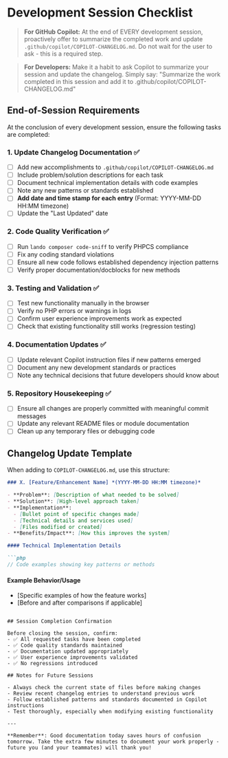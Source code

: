 # Development Session Checklist

> **For GitHub Copilot:** At the end of EVERY development session, proactively offer to summarize the completed work and update `.github/copilot/COPILOT-CHANGELOG.md`. Do not wait for the user to ask - this is a required step.

> **For Developers:** Make it a habit to ask Copilot to summarize your session and update the changelog. Simply say: "Summarize the work completed in this session and add it to .github/copilot/COPILOT-CHANGELOG.md"

## End-of-Session Requirements

At the conclusion of every development session, ensure the following tasks are completed:

### 1. Update Changelog Documentation ✅
- [ ] Add new accomplishments to `.github/copilot/COPILOT-CHANGELOG.md`
- [ ] Include problem/solution descriptions for each task
- [ ] Document technical implementation details with code examples
- [ ] Note any new patterns or standards established
- [ ] **Add date and time stamp for each entry** (Format: YYYY-MM-DD HH:MM timezone)
- [ ] Update the "Last Updated" date

### 2. Code Quality Verification ✅
- [ ] Run `lando composer code-sniff` to verify PHPCS compliance
- [ ] Fix any coding standard violations
- [ ] Ensure all new code follows established dependency injection patterns
- [ ] Verify proper documentation/docblocks for new methods

### 3. Testing and Validation ✅
- [ ] Test new functionality manually in the browser
- [ ] Verify no PHP errors or warnings in logs
- [ ] Confirm user experience improvements work as expected
- [ ] Check that existing functionality still works (regression testing)

### 4. Documentation Updates ✅
- [ ] Update relevant Copilot instruction files if new patterns emerged
- [ ] Document any new development standards or practices
- [ ] Note any technical decisions that future developers should know about

### 5. Repository Housekeeping ✅
- [ ] Ensure all changes are properly committed with meaningful commit messages
- [ ] Update any relevant README files or module documentation
- [ ] Clean up any temporary files or debugging code

## Changelog Update Template

When adding to `COPILOT-CHANGELOG.md`, use this structure:

```markdown
### X. [Feature/Enhancement Name] *(YYYY-MM-DD HH:MM timezone)*

- **Problem**: [Description of what needed to be solved]
- **Solution**: [High-level approach taken]
- **Implementation**:
  - [Bullet point of specific changes made]
  - [Technical details and services used]
  - [Files modified or created]
- **Benefits/Impact**: [How this improves the system]

#### Technical Implementation Details

```php
// Code examples showing key patterns or methods
```

#### Example Behavior/Usage

- [Specific examples of how the feature works]
- [Before and after comparisons if applicable]
```

## Session Completion Confirmation

Before closing the session, confirm:
- ✅ All requested tasks have been completed
- ✅ Code quality standards maintained
- ✅ Documentation updated appropriately
- ✅ User experience improvements validated
- ✅ No regressions introduced

## Notes for Future Sessions

- Always check the current state of files before making changes
- Review recent changelog entries to understand previous work
- Follow established patterns and standards documented in Copilot instructions
- Test thoroughly, especially when modifying existing functionality

---

**Remember**: Good documentation today saves hours of confusion tomorrow. Take the extra few minutes to document your work properly - future you (and your teammates) will thank you!